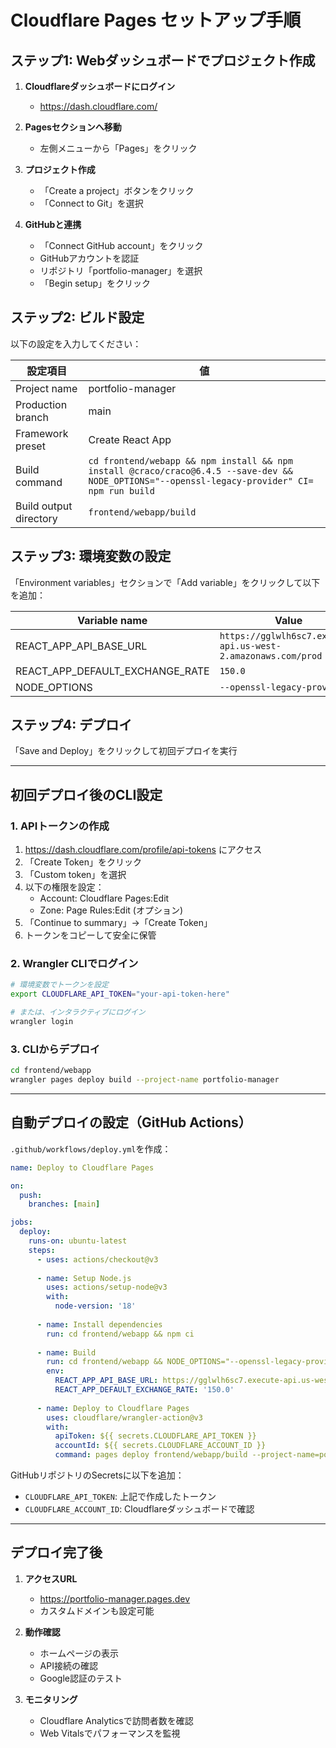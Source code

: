 # Cloudflare Pages セットアップ手順

## ステップ1: Webダッシュボードでプロジェクト作成

1. **Cloudflareダッシュボードにログイン**
   - https://dash.cloudflare.com/

2. **Pagesセクションへ移動**
   - 左側メニューから「Pages」をクリック

3. **プロジェクト作成**
   - 「Create a project」ボタンをクリック
   - 「Connect to Git」を選択

4. **GitHubと連携**
   - 「Connect GitHub account」をクリック
   - GitHubアカウントを認証
   - リポジトリ「portfolio-manager」を選択
   - 「Begin setup」をクリック

## ステップ2: ビルド設定

以下の設定を入力してください：

| 設定項目 | 値 |
|---------|-----|
| Project name | portfolio-manager |
| Production branch | main |
| Framework preset | Create React App |
| Build command | `cd frontend/webapp && npm install && npm install @craco/craco@6.4.5 --save-dev && NODE_OPTIONS="--openssl-legacy-provider" CI= npm run build` |
| Build output directory | `frontend/webapp/build` |

## ステップ3: 環境変数の設定

「Environment variables」セクションで「Add variable」をクリックして以下を追加：

| Variable name | Value |
|--------------|-------|
| REACT_APP_API_BASE_URL | `https://gglwlh6sc7.execute-api.us-west-2.amazonaws.com/prod` |
| REACT_APP_DEFAULT_EXCHANGE_RATE | `150.0` |
| NODE_OPTIONS | `--openssl-legacy-provider` |

## ステップ4: デプロイ

「Save and Deploy」をクリックして初回デプロイを実行

---

## 初回デプロイ後のCLI設定

### 1. APIトークンの作成

1. https://dash.cloudflare.com/profile/api-tokens にアクセス
2. 「Create Token」をクリック
3. 「Custom token」を選択
4. 以下の権限を設定：
   - Account: Cloudflare Pages:Edit
   - Zone: Page Rules:Edit (オプション)
5. 「Continue to summary」→「Create Token」
6. トークンをコピーして安全に保管

### 2. Wrangler CLIでログイン

```bash
# 環境変数でトークンを設定
export CLOUDFLARE_API_TOKEN="your-api-token-here"

# または、インタラクティブにログイン
wrangler login
```

### 3. CLIからデプロイ

```bash
cd frontend/webapp
wrangler pages deploy build --project-name portfolio-manager
```

---

## 自動デプロイの設定（GitHub Actions）

`.github/workflows/deploy.yml`を作成：

```yaml
name: Deploy to Cloudflare Pages

on:
  push:
    branches: [main]

jobs:
  deploy:
    runs-on: ubuntu-latest
    steps:
      - uses: actions/checkout@v3
      
      - name: Setup Node.js
        uses: actions/setup-node@v3
        with:
          node-version: '18'
          
      - name: Install dependencies
        run: cd frontend/webapp && npm ci
        
      - name: Build
        run: cd frontend/webapp && NODE_OPTIONS="--openssl-legacy-provider" CI= npm run build
        env:
          REACT_APP_API_BASE_URL: https://gglwlh6sc7.execute-api.us-west-2.amazonaws.com/prod
          REACT_APP_DEFAULT_EXCHANGE_RATE: '150.0'
          
      - name: Deploy to Cloudflare Pages
        uses: cloudflare/wrangler-action@v3
        with:
          apiToken: ${{ secrets.CLOUDFLARE_API_TOKEN }}
          accountId: ${{ secrets.CLOUDFLARE_ACCOUNT_ID }}
          command: pages deploy frontend/webapp/build --project-name=portfolio-manager
```

GitHubリポジトリのSecretsに以下を追加：
- `CLOUDFLARE_API_TOKEN`: 上記で作成したトークン
- `CLOUDFLARE_ACCOUNT_ID`: Cloudflareダッシュボードで確認

---

## デプロイ完了後

1. **アクセスURL**
   - https://portfolio-manager.pages.dev
   - カスタムドメインも設定可能

2. **動作確認**
   - ホームページの表示
   - API接続の確認
   - Google認証のテスト

3. **モニタリング**
   - Cloudflare Analyticsで訪問者数を確認
   - Web Vitalsでパフォーマンスを監視